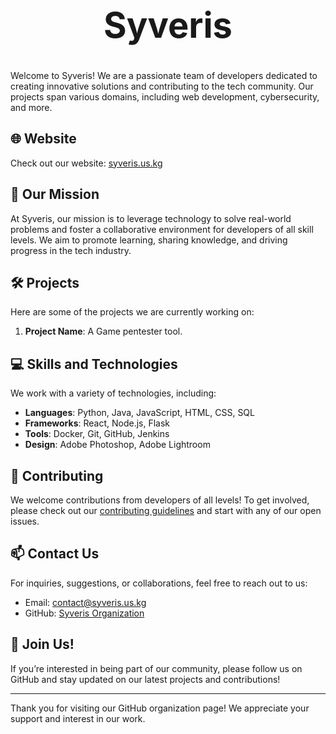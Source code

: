 <div align="center">
  <h1 style="font-size: 4em;">Syveris</h1>
</div>

Welcome to Syveris! We are a passionate team of developers dedicated to creating innovative solutions and contributing to the tech community. Our projects span various domains, including web development, cybersecurity, and more.

## 🌐 Website

Check out our website: [syveris.us.kg](https://syveris.us.kg)

## 🚀 Our Mission

At Syveris, our mission is to leverage technology to solve real-world problems and foster a collaborative environment for developers of all skill levels. We aim to promote learning, sharing knowledge, and driving progress in the tech industry.

## 🛠 Projects

Here are some of the projects we are currently working on:

1. **Project Name**: A Game pentester tool.

## 💻 Skills and Technologies

We work with a variety of technologies, including:

- **Languages**: Python, Java, JavaScript, HTML, CSS, SQL
- **Frameworks**: React, Node.js, Flask
- **Tools**: Docker, Git, GitHub, Jenkins
- **Design**: Adobe Photoshop, Adobe Lightroom

## 🤝 Contributing

We welcome contributions from developers of all levels! To get involved, please check out our [contributing guidelines](CONTRIBUTING.md) and start with any of our open issues.

## 📫 Contact Us

For inquiries, suggestions, or collaborations, feel free to reach out to us:

- Email: [contact@syveris.us.kg](mailto:contact@syveris.us.kg)
- GitHub: [Syveris Organization](https://github.com/Syveris)

## 🌟 Join Us!

If you’re interested in being part of our community, please follow us on GitHub and stay updated on our latest projects and contributions!

---

Thank you for visiting our GitHub organization page! We appreciate your support and interest in our work.
